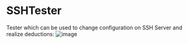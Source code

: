 # SSHTester

Tester which can be used to change configuration on SSH Server and realize deductions:
![image](https://github.com/user-attachments/assets/f6190255-1783-4d80-bb03-1f10862ff2ab)
